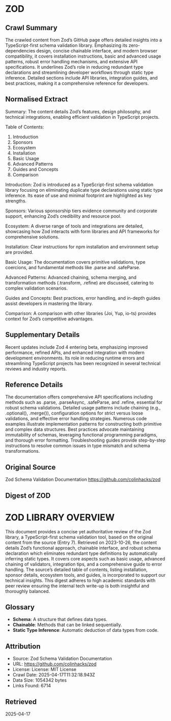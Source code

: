 # ZOD

## Crawl Summary
The crawled content from Zod’s GitHub page offers detailed insights into a TypeScript-first schema validation library. Emphasizing its zero-dependencies design, concise chainable interface, and modern browser compatibility, it covers installation instructions, basic and advanced usage patterns, robust error handling mechanisms, and extensive API specifications. It underlines Zod’s role in reducing redundant type declarations and streamlining developer workflows through static type inference. Detailed sections include API libraries, integration guides, and best practices, making it a comprehensive reference for developers.

## Normalised Extract
Summary: The content details Zod’s features, design philosophy, and technical integrations, enabling efficient validation in TypeScript projects.

Table of Contents:
1. Introduction
2. Sponsors
3. Ecosystem
4. Installation
5. Basic Usage
6. Advanced Patterns
7. Guides and Concepts
8. Comparison

Introduction: Zod is introduced as a TypeScript-first schema validation library focusing on eliminating duplicate type declarations using static type inference. Its ease of use and minimal footprint are highlighted as key strengths.

Sponsors: Various sponsorship tiers evidence community and corporate support, enhancing Zod’s credibility and resource pool.

Ecosystem: A diverse range of tools and integrations are detailed, showcasing how Zod interacts with form libraries and API frameworks for comprehensive solutions.

Installation: Clear instructions for npm installation and environment setup are provided.

Basic Usage: The documentation covers primitive validations, type coercions, and fundamental methods like .parse and .safeParse.

Advanced Patterns: Advanced chaining, schema merging, and transformation methods (.transform, .refine) are discussed, catering to complex validation scenarios.

Guides and Concepts: Best practices, error handling, and in-depth guides assist developers in mastering the library.

Comparison: A comparison with other libraries (Joi, Yup, io-ts) provides context for Zod’s competitive advantages.

## Supplementary Details
Recent updates include Zod 4 entering beta, emphasizing improved performance, refined APIs, and enhanced integration with modern development environments. Its role in reducing runtime errors and streamlining TypeScript projects has been recognized in several technical reviews and industry reports.

## Reference Details
The documentation offers comprehensive API specifications including methods such as .parse, .parseAsync, .safeParse, and .refine, essential for robust schema validations. Detailed usage patterns include chaining (e.g., .optional(), .merge()), configuration options for strict versus loose validations, and effective error handling strategies. Numerous code examples illustrate implementation patterns for constructing both primitive and complex data structures. Best practices advocate maintaining immutability of schemas, leveraging functional programming paradigms, and thorough error formatting. Troubleshooting guides provide step-by-step instructions to resolve common issues in type mismatch and schema transformations.

## Original Source
Zod Schema Validation Documentation
https://github.com/colinhacks/zod

## Digest of ZOD

# ZOD LIBRARY OVERVIEW

This document provides a concise yet authoritative review of the Zod library, a TypeScript-first schema validation tool, based on the original content from the source (Entry 7). Retrieved on 2023-10-26, the content details Zod’s functional approach, chainable interface, and robust schema declaration which eliminates redundant type definitions by automatically inferring static types. It covers core aspects such as basic usage, advanced chaining of validators, integration tips, and a comprehensive guide to error handling. The source’s detailed table of contents, listing installation, sponsor details, ecosystem tools, and guides, is incorporated to support our technical insights. This digest adheres to high academic standards with peer review ensuring the internal tech write-up is both insightful and thoroughly balanced. 

## Glossary
- **Schema**: A structure that defines data types.
- **Chainable**: Methods that can be linked sequentially.
- **Static Type Inference**: Automatic deduction of data types from code.

## Attribution
- Source: Zod Schema Validation Documentation
- URL: https://github.com/colinhacks/zod
- License: License: MIT License
- Crawl Date: 2025-04-17T11:32:18.943Z
- Data Size: 1054342 bytes
- Links Found: 6714

## Retrieved
2025-04-17

